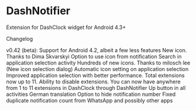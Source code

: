 DashNotifier
============

Extension for DashClock widget for Android 4.3+

Changelog

v0.42 (beta):
Support for Android 4.2, albeit a few less features
New icon. Thanks to Dima Skvarskyi 
Option to use icon from notification
Search in application selection activity
Hundreds of new icons. Thanks to milosch lee 
(New icon selection dialog)
Automatic icon setting on application selection
Improved application selection with better performance.
Total extensions now up to 11.
Ability to disable extensions. You can now have anywhere from 1 to 11 extensions in DashClock through DashNotifier
Up button in all activities
German translation
Option to hide notification number
Fixed duplicate notification count from WhatsApp and possibly other apps